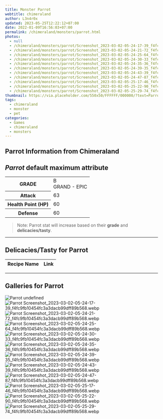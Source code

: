 ```yaml
---
title: Monster Parrot
webtitle: chimeraland
author: L3n4r0x
updated: 2023-05-25T12:22:12+07:00
date: 2022-01-09T16:56:03+07:00
permalink: /chimeraland/monsters/parrot.html
photos:
  - null
  - /chimeraland/monsters/parrot/Screenshot_2023-03-02-05-24-17-39_f4fc9fb10454fc3a3dacb99dff89b568.webp
  - /chimeraland/monsters/parrot/Screenshot_2023-03-02-05-24-21-72_f4fc9fb10454fc3a3dacb99dff89b568.webp
  - /chimeraland/monsters/parrot/Screenshot_2023-03-02-05-24-25-64_f4fc9fb10454fc3a3dacb99dff89b568.webp
  - /chimeraland/monsters/parrot/Screenshot_2023-03-02-05-24-30-33_f4fc9fb10454fc3a3dacb99dff89b568.webp
  - /chimeraland/monsters/parrot/Screenshot_2023-03-02-05-24-35-36_f4fc9fb10454fc3a3dacb99dff89b568.webp
  - /chimeraland/monsters/parrot/Screenshot_2023-03-02-05-24-39-35_f4fc9fb10454fc3a3dacb99dff89b568.webp
  - /chimeraland/monsters/parrot/Screenshot_2023-03-02-05-24-43-39_f4fc9fb10454fc3a3dacb99dff89b568.webp
  - /chimeraland/monsters/parrot/Screenshot_2023-03-02-05-24-47-87_f4fc9fb10454fc3a3dacb99dff89b568.webp
  - /chimeraland/monsters/parrot/Screenshot_2023-03-02-05-25-17-46_f4fc9fb10454fc3a3dacb99dff89b568.webp
  - /chimeraland/monsters/parrot/Screenshot_2023-03-02-05-25-22-90_f4fc9fb10454fc3a3dacb99dff89b568.webp
  - /chimeraland/monsters/parrot/Screenshot_2023-03-02-05-25-29-74_f4fc9fb10454fc3a3dacb99dff89b568.webp
thumbnail: https://via.placeholder.com/550x50/FFFFFF/000000/?text=Parrot
tags:
  - chimeraland
  - monster
  - pet
categories:
  - Games
  - chimeraland
  - monsters
---
```


<link
  rel="stylesheet"
  href="https://rawcdn.githack.com/dimaslanjaka/Web-Manajemen/870a349/css/bootstrap-5-3-0-alpha3-wrapper.css"
/>
<section id="bootstrap-wrapper">
  <h2>Parrot Information from Chimeraland</h2>
  <h2 id="attribute"><i>Parrot</i> default maximum attribute</h2>
  <div class="row">
    <div class="col mb-2">
      <div class="card bg-dark text-light">
        <div class="card-body">
          <table>
            <tr>
              <th>GRADE</th>
              <td>B <br /><span class="text-purple">GRAND - EPIC</span></td>
            </tr>
            <tr>
              <th>Attack</th>
              <td>63</td>
            </tr>
            <tr>
              <th>Health Point (HP)</th>
              <td>60</td>
            </tr>
            <tr>
              <th>Defense</th>
              <td>60</td>
            </tr>
          </table>
        </div>
      </div>
    </div>
  </div>
  <blockquote>
    Note: Parrot stat will increase based on their <b>grade</b> and
    <b>delicacies/tasty</b>.
  </blockquote>
  <hr />
  <h2 id="delicacies">Delicacies/Tasty for Parrot</h2>
  <div class="card">
    <div class="card-body">
      <div class="table-responsive">
        <table class="table table-striped table-dark">
          <thead>
            <tr>
              <th>Recipe Name</th>
              <th>Link</th>
            </tr>
          </thead>
          <tbody></tbody>
        </table>
      </div>
    </div>
  </div>
  <hr />
  <div id="gallery">
    <h2>Galleries for Parrot</h2>
    <div class="row">
      <div class="col-lg-6 col-12">
        <img
          src="https://www.webmanajemen.com/undefined"
          alt="Parrot undefined"
        />
      </div>
      <div class="col-lg-6 col-12">
        <img
          src="https://www.webmanajemen.com/chimeraland/monsters/parrot/Screenshot_2023-03-02-05-24-17-39_f4fc9fb10454fc3a3dacb99dff89b568.webp"
          alt="Parrot Screenshot_2023-03-02-05-24-17-39_f4fc9fb10454fc3a3dacb99dff89b568.webp"
        />
      </div>
      <div class="col-lg-6 col-12">
        <img
          src="https://www.webmanajemen.com/chimeraland/monsters/parrot/Screenshot_2023-03-02-05-24-21-72_f4fc9fb10454fc3a3dacb99dff89b568.webp"
          alt="Parrot Screenshot_2023-03-02-05-24-21-72_f4fc9fb10454fc3a3dacb99dff89b568.webp"
        />
      </div>
      <div class="col-lg-6 col-12">
        <img
          src="https://www.webmanajemen.com/chimeraland/monsters/parrot/Screenshot_2023-03-02-05-24-25-64_f4fc9fb10454fc3a3dacb99dff89b568.webp"
          alt="Parrot Screenshot_2023-03-02-05-24-25-64_f4fc9fb10454fc3a3dacb99dff89b568.webp"
        />
      </div>
      <div class="col-lg-6 col-12">
        <img
          src="https://www.webmanajemen.com/chimeraland/monsters/parrot/Screenshot_2023-03-02-05-24-30-33_f4fc9fb10454fc3a3dacb99dff89b568.webp"
          alt="Parrot Screenshot_2023-03-02-05-24-30-33_f4fc9fb10454fc3a3dacb99dff89b568.webp"
        />
      </div>
      <div class="col-lg-6 col-12">
        <img
          src="https://www.webmanajemen.com/chimeraland/monsters/parrot/Screenshot_2023-03-02-05-24-35-36_f4fc9fb10454fc3a3dacb99dff89b568.webp"
          alt="Parrot Screenshot_2023-03-02-05-24-35-36_f4fc9fb10454fc3a3dacb99dff89b568.webp"
        />
      </div>
      <div class="col-lg-6 col-12">
        <img
          src="https://www.webmanajemen.com/chimeraland/monsters/parrot/Screenshot_2023-03-02-05-24-39-35_f4fc9fb10454fc3a3dacb99dff89b568.webp"
          alt="Parrot Screenshot_2023-03-02-05-24-39-35_f4fc9fb10454fc3a3dacb99dff89b568.webp"
        />
      </div>
      <div class="col-lg-6 col-12">
        <img
          src="https://www.webmanajemen.com/chimeraland/monsters/parrot/Screenshot_2023-03-02-05-24-43-39_f4fc9fb10454fc3a3dacb99dff89b568.webp"
          alt="Parrot Screenshot_2023-03-02-05-24-43-39_f4fc9fb10454fc3a3dacb99dff89b568.webp"
        />
      </div>
      <div class="col-lg-6 col-12">
        <img
          src="https://www.webmanajemen.com/chimeraland/monsters/parrot/Screenshot_2023-03-02-05-24-47-87_f4fc9fb10454fc3a3dacb99dff89b568.webp"
          alt="Parrot Screenshot_2023-03-02-05-24-47-87_f4fc9fb10454fc3a3dacb99dff89b568.webp"
        />
      </div>
      <div class="col-lg-6 col-12">
        <img
          src="https://www.webmanajemen.com/chimeraland/monsters/parrot/Screenshot_2023-03-02-05-25-17-46_f4fc9fb10454fc3a3dacb99dff89b568.webp"
          alt="Parrot Screenshot_2023-03-02-05-25-17-46_f4fc9fb10454fc3a3dacb99dff89b568.webp"
        />
      </div>
      <div class="col-lg-6 col-12">
        <img
          src="https://www.webmanajemen.com/chimeraland/monsters/parrot/Screenshot_2023-03-02-05-25-22-90_f4fc9fb10454fc3a3dacb99dff89b568.webp"
          alt="Parrot Screenshot_2023-03-02-05-25-22-90_f4fc9fb10454fc3a3dacb99dff89b568.webp"
        />
      </div>
      <div class="col-lg-6 col-12">
        <img
          src="https://www.webmanajemen.com/chimeraland/monsters/parrot/Screenshot_2023-03-02-05-25-29-74_f4fc9fb10454fc3a3dacb99dff89b568.webp"
          alt="Parrot Screenshot_2023-03-02-05-25-29-74_f4fc9fb10454fc3a3dacb99dff89b568.webp"
        />
      </div>
    </div>
  </div>
</section>